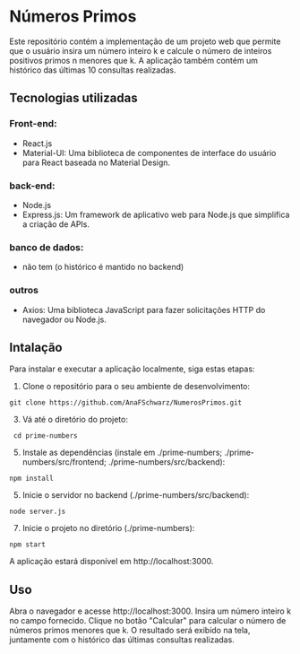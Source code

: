 # Números Primos
Este repositório contém a implementação de um projeto web que permite que o usuário insira um número inteiro k e calcule o número de inteiros positivos primos n menores que k. A aplicação também contém um histórico das últimas 10 consultas realizadas.

## Tecnologias utilizadas

### Front-end:
- React.js
- Material-UI: Uma biblioteca de componentes de interface do usuário para React baseada no Material Design.

### back-end:
- Node.js
- Express.js: Um framework de aplicativo web para Node.js que simplifica a criação de APIs.

### banco de dados:
- não tem (o histórico é mantido no backend)

### outros
- Axios: Uma biblioteca JavaScript para fazer solicitações HTTP do navegador ou Node.js.


## Intalação
Para instalar e executar a aplicação localmente, siga estas etapas:

1. Clone o repositório para o seu ambiente de desenvolvimento:
```
git clone https://github.com/AnaFSchwarz/NumerosPrimos.git
```
    
3. Vá até o diretório do projeto:
```
 cd prime-numbers
```
    
5. Instale as dependências (instale em ./prime-numbers; ./prime-numbers/src/frontend; ./prime-numbers/src/backend):
```
npm install
```
    
5. Inicie o servidor no backend (./prime-numbers/src/backend):
```
node server.js
```

7. Inicie o projeto no diretório (./prime-numbers):
```
npm start
```

A aplicação estará disponível em http://localhost:3000.

## Uso
Abra o navegador e acesse http://localhost:3000.
Insira um número inteiro k no campo fornecido.
Clique no botão "Calcular" para calcular o número de números primos menores que k.
O resultado será exibido na tela, juntamente com o histórico das últimas consultas realizadas.
